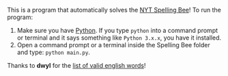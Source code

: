 This is a program that automatically solves the [NYT Spelling Bee](https://www.nytimes.com/puzzles/spelling-bee)!
To run the program:
1. Make sure you have [Python](https://www.python.org/downloads/). If you type `python` into a command prompt or terminal and it says something like `Python 3.x.x`, you have it installed.
2. Open a command prompt or a terminal inside the Spelling Bee folder and type: `python main.py`.

Thanks to **dwyl** for the [list of valid english words](https://github.com/dwyl/english-words/tree/master)! 

